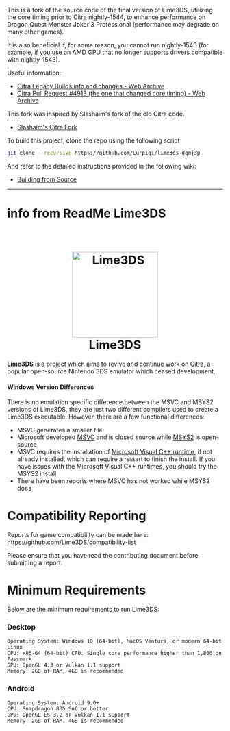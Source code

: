 This is a fork of the source code of the final version of Lime3DS, utilizing the core timing prior to Citra nightly-1544, to enhance performance on Dragon Quest Monster Joker 3 Professional (performance may degrade on many other games).

It is also beneficial if, for some reason, you cannot run nightly-1543 (for example, if you use an AMD GPU that no longer supports drivers compatible with nightly-1543).

Useful information:

-   [Citra Legacy Builds info and changes - Web Archive](https://web.archive.org/web/20230603005840/https://citra-emu.org/wiki/citra-legacy-builds/#last-build-before-the-core-timing-rewrite)
-   [Citra Pull Request #4913 (the one that changed core timing) - Web Archive](https://web.archive.org/web/20230212174257/https://github.com/citra-emu/citra/pull/4913)

This fork was inspired by Slashaim's fork of the old Citra code.

-   [Slashaim's Citra Fork](https://github.com/Slashaim/citra-dqmj3pro?tab=readme-ov-file)

To build this project, clone the repo using the following script

```sh
git clone --recursive https://github.com/Lurpigi/lime3ds-dqmj3p
```

And refer to the detailed instructions provided in the following wiki:

-   [Building from Source](https://github.com/azahar-emu/azahar/wiki/Building-From-Source)

---

# info from ReadMe Lime3DS

<h1 align="center">
  <br>
  <a href="[https://github.com/Lime3DS]"><img src="https://raw.githubusercontent.com/Lime3DS/Lime3DS/1b1c4f29d4280c750702459fd9a6ada539a4e9a9/dist/lime.svg" alt="Lime3DS" width="200"></a>
  <br>
  <b>Lime3DS</b>
  <br>
</h1>

<b>Lime3DS</b> is a project which aims to revive and continue work on Citra, a popular open-source Nintendo 3DS emulator which ceased development.

#### Windows Version Differences

There is no emulation specific difference between the MSVC and MSYS2 versions of Lime3DS, they are just two different compilers used to create a Lime3DS executable. However, there are a few functional differences:

-   MSVC generates a smaller file
-   Microsoft developed [MSVC](https://learn.microsoft.com/en-us/cpp/windows/latest-supported-vc-redist) and is closed source while [MSYS2](https://www.msys2.org/) is open-source
-   MSVC requires the installation of [Microsoft Visual C++ runtime](https://learn.microsoft.com/en-us/cpp/windows/latest-supported-vc-redist), if not already installed, which can require a restart to finish the install. If you have issues with the Microsoft Visual C++ runtimes, you should try the MSYS2 install
-   There have been reports where MSVC has not worked while MSYS2 does

# Compatibility Reporting

Reports for game compatibility can be made here: https://github.com/Lime3DS/compatibility-list

Please ensure that you have read the contributing document before submitting a report.

# Minimum Requirements

Below are the minimum requirements to run Lime3DS:

### Desktop

```
Operating System: Windows 10 (64-bit), MacOS Ventura, or modern 64-bit Linux
CPU: x86-64 (64-bit) CPU. Single core performance higher than 1,800 on Passmark
GPU: OpenGL 4.3 or Vulkan 1.1 support
Memory: 2GB of RAM. 4GB is recommended
```

### Android

```
Operating System: Android 9.0+
CPU: Snapdragon 835 SoC or better
GPU: OpenGL ES 3.2 or Vulkan 1.1 support
Memory: 2GB of RAM. 4GB is recommended
```

